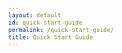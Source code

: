 ```yaml
---
layout: default
id: quick-start-guide
permalink: /quick-start-guide/
title: Quick Start Guide
---
```

